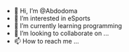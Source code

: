 - 👋 Hi, I’m @Abdodoma
- 👀 I’m interested in eSports 
- 🌱 I’m currently learning programming
- 💞️ I’m looking to collaborate on ...
- 📫 How to reach me ...

<!---
Abdodoma/Abdodoma is a ✨ special ✨ repository because its `README.md` (this file) appears on your GitHub profile.
You can click the Preview link to take a look at your changes.
--->
